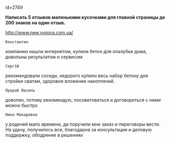 id=2749

__Написать 5 отзывов маленькими кусочками для главной страницы до 200 знаков на один отзыв.__

http://www.new.yugora.com.ua/

	Константин
компанию нашли интернетом, купили бетон для опалубки дома, довольны результатом и сервисом 


	Серг1й
рекомендовали соседи, недорого купили весь набор бетону для стройки сватам, здоровое вложение накоплений. 


	Прораб Василь
доволен, потому рекомендую, посоветоваться и договориться с ними можно быстро 


	Нина Макаровна
у родичей мало времени, да поручили мне заказ и переговоры вести. На удачу, получилось все, благодарна за консультации и деловую поддержку, ободрение в решениях 
